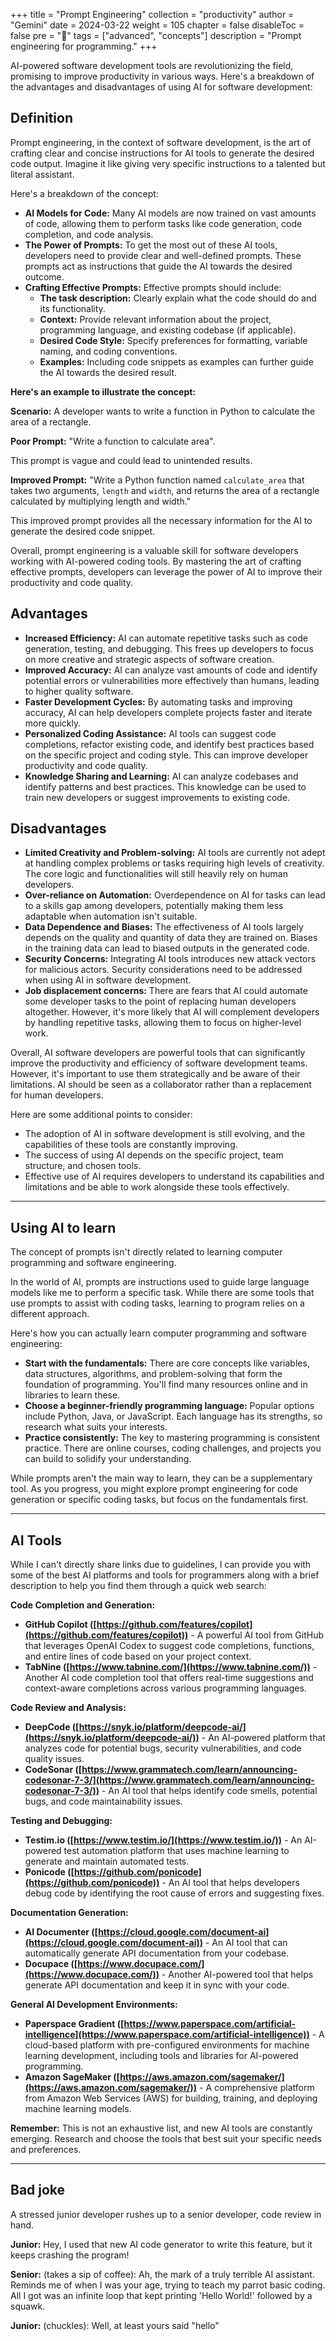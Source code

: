 +++
title = "Prompt Engineering"
collection = "productivity"
author = "Gemini"
date = 2024-03-22
weight = 105
chapter = false
disableToc = false
pre = "<b>📜</b>"
tags = ["advanced", "concepts"]
description = "Prompt engineering for programming."
+++

AI-powered software development tools are revolutionizing the field, promising to improve productivity in various ways. Here's a breakdown of the advantages and disadvantages of using AI for software development:

## Definition

Prompt engineering, in the context of software development, is the art of crafting clear and concise instructions for AI tools to generate the desired code output.  Imagine it like giving very specific instructions to a talented but literal assistant. 

Here's a breakdown of the concept:

* **AI Models for Code:** Many AI models are now trained on vast amounts of code, allowing them to perform tasks like code generation, code completion, and code analysis. 
* **The Power of Prompts:** To get the most out of these AI tools, developers need to provide clear and well-defined prompts. These prompts act as instructions that guide the AI towards the desired outcome.
* **Crafting Effective Prompts:** Effective prompts should include:
    * **The task description:** Clearly explain what the code should do and its functionality.
    * **Context:** Provide relevant information about the project, programming language, and existing codebase (if applicable).
    * **Desired Code Style:** Specify preferences for formatting, variable naming, and coding conventions.
    * **Examples:** Including code snippets as examples can further guide the AI towards the desired result.

**Here's an example to illustrate the concept:**

**Scenario:** A developer wants to write a function in Python to calculate the area of a rectangle.

**Poor Prompt:** "Write a function to calculate area".

This prompt is vague and could lead to unintended results.

**Improved Prompt:** "Write a Python function named `calculate_area` that takes two arguments, `length` and `width`, and returns the area of a rectangle calculated by multiplying length and width."

This improved prompt provides all the necessary information for the AI to generate the desired code snippet.

Overall, prompt engineering is a valuable skill for software developers working with AI-powered coding tools. By mastering the art of crafting effective prompts, developers can leverage the power of AI to improve their productivity and code quality.

## Advantages

* **Increased Efficiency:** AI can automate repetitive tasks such as code generation, testing, and debugging. This frees up developers to focus on more creative and strategic aspects of software creation.
* **Improved Accuracy:**  AI can analyze vast amounts of code and identify potential errors or vulnerabilities more effectively than humans, leading to higher quality software.
* **Faster Development Cycles:**  By automating tasks and improving accuracy, AI can help developers complete projects faster and iterate more quickly.
* **Personalized Coding Assistance:**  AI tools can suggest code completions, refactor existing code, and identify best practices based on the specific project and coding style. This can improve developer productivity and code quality.
* **Knowledge Sharing and Learning:**  AI can analyze codebases and identify patterns and best practices. This knowledge can be used to train new developers or suggest improvements to existing code.

## Disadvantages

* **Limited Creativity and Problem-solving:** AI tools are currently not adept at handling complex problems or tasks requiring high levels of creativity. The core logic and functionalities will still heavily rely on human developers.
* **Over-reliance on Automation:**  Overdependence on AI for tasks can lead to a skills gap among developers, potentially making them less adaptable when automation isn't suitable. 
* **Data Dependence and Biases:**  The effectiveness of AI tools largely depends on the quality and quantity of data they are trained on. Biases in the training data can lead to biased outputs in the generated code. 
* **Security Concerns:**  Integrating AI tools introduces new attack vectors for malicious actors. Security considerations need to be addressed when using AI in software development.
* **Job displacement concerns:**  There are fears that AI could automate some developer tasks to the point of replacing human developers altogether. However, it's more likely that AI will complement developers by handling repetitive tasks, allowing them to focus on higher-level work.


Overall, AI software developers are powerful tools that can significantly improve the productivity and efficiency of software development teams. However, it's important to use them strategically and be aware of their limitations. AI should be seen as a collaborator rather than a replacement for human developers.

Here are some additional points to consider:

* The adoption of AI in software development is still evolving, and the capabilities of these tools are constantly improving.
* The success of using AI depends on the specific project, team structure, and chosen tools. 
*  Effective use of AI requires developers to understand its capabilities and limitations and be able to work alongside these tools effectively.

---

## Using AI to learn

The concept of prompts isn't directly related to learning computer programming and software engineering.  

In the world of AI, prompts are instructions used to guide large language models like me to perform a specific task. While there are some tools that use prompts to assist with coding tasks,  learning to program  relies on a different approach.

Here's how you can actually learn computer programming and software engineering:

* **Start with the fundamentals:** There are core concepts like variables, data structures, algorithms, and problem-solving that form the foundation of programming. You'll find many resources online and in libraries to learn these.
* **Choose a beginner-friendly programming language:** Popular options include Python, Java, or JavaScript. Each language has its strengths, so research what suits your interests.
* **Practice consistently:**  The key to mastering programming is consistent practice. There are online courses, coding challenges, and projects you can build to solidify your understanding.

While prompts aren't the main way to learn, they can be a supplementary tool. As you progress, you might explore prompt engineering for code generation or specific coding tasks, but focus on the fundamentals first. 


---

## AI Tools

While I can't directly share links due to guidelines, I can provide you with some of the best AI platforms and tools for programmers along with a brief description to help you find them through a quick web search:

**Code Completion and Generation:**

* **GitHub Copilot ([https://github.com/features/copilot](https://github.com/features/copilot))** - A powerful AI tool from GitHub that leverages OpenAI Codex to suggest code completions, functions, and entire lines of code based on your project context.
* **TabNine ([https://www.tabnine.com/](https://www.tabnine.com/))** - Another AI code completion tool that offers real-time suggestions and context-aware completions across various programming languages.

**Code Review and Analysis:**

* **DeepCode ([https://snyk.io/platform/deepcode-ai/](https://snyk.io/platform/deepcode-ai/))** - An AI-powered platform that analyzes code for potential bugs, security vulnerabilities, and code quality issues.
* **CodeSonar ([https://www.grammatech.com/learn/announcing-codesonar-7-3/](https://www.grammatech.com/learn/announcing-codesonar-7-3/))** - An AI tool that helps identify code smells, potential bugs, and code maintainability issues.

**Testing and Debugging:**

* **Testim.io ([https://www.testim.io/](https://www.testim.io/))** - An AI-powered test automation platform that uses machine learning to generate and maintain automated tests.
* **Ponicode ([https://github.com/ponicode](https://github.com/ponicode))** - An AI tool that helps developers debug code by identifying the root cause of errors and suggesting fixes.

**Documentation Generation:**

* **AI Documenter ([https://cloud.google.com/document-ai](https://cloud.google.com/document-ai))** - An AI tool that can automatically generate API documentation from your codebase.
* **Docupace ([https://www.docupace.com/](https://www.docupace.com/))** - Another AI-powered tool that helps generate API documentation and keep it in sync with your code.

**General AI Development Environments:**

* **Paperspace Gradient ([https://www.paperspace.com/artificial-intelligence](https://www.paperspace.com/artificial-intelligence))** - A cloud-based platform with pre-configured environments for machine learning development, including tools and libraries for AI-powered programming.
* **Amazon SageMaker ([https://aws.amazon.com/sagemaker/](https://aws.amazon.com/sagemaker/))** - A comprehensive platform from Amazon Web Services (AWS) for building, training, and deploying machine learning models.

**Remember:** This is not an exhaustive list, and new AI tools are constantly emerging.  Research and choose the tools that best suit your specific needs and preferences.

---

## Bad joke

A stressed junior developer rushes up to a senior developer, code review in hand.

**Junior:** Hey, I used that new AI code generator to write this feature, but it keeps crashing the program!

**Senior:** (takes a sip of coffee): Ah, the mark of a truly terrible AI assistant. Reminds me of when I was your age, trying to teach my parrot basic coding. All I got was an infinite loop that kept printing 'Hello World!' followed by a squawk.

**Junior:** (chuckles): Well, at least yours said "hello"
